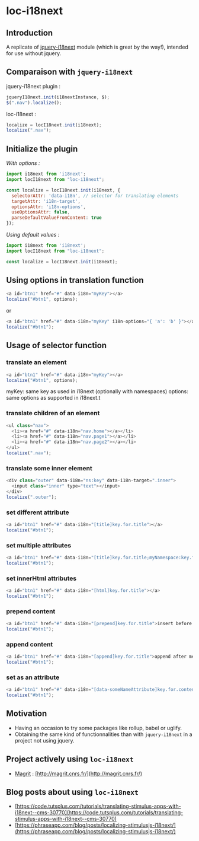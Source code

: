 # loc-i18next
## Introduction

A replicate of [jquery-i18next](https://github.com/i18next/jquery-i18next) module (which is great by the way!), intended for use without jquery.

## Comparaison with `jquery-i18next`
jquery-i18next plugin :

```js
jqueryI18next.init(i18nextInstance, $);
$(".nav").localize();
```

loc-i18next :

```js
localize = locI18next.init(i18next);
localize(".nav");
```
## Initialize the plugin

*With options :*
```js
import i18next from 'i18next';
import locI18next from "loc-i18next";

const localize = locI18next.init(i18next, {
  selectorAttr: 'data-i18n', // selector for translating elements
  targetAttr: 'i18n-target',
  optionsAttr: 'i18n-options',
  useOptionsAttr: false,
  parseDefaultValueFromContent: true
});
```
*Using default values :*
```js
import i18next from 'i18next';
import locI18next from "loc-i18next";

const localize = locI18next.init(i18next);
```

## Using options in translation function

```js
<a id="btn1" href="#" data-i18n="myKey"></a>
localize("#btn1", options);
```

or

```js
<a id="btn1" href="#" data-i18n="myKey" i18n-options="{ 'a': 'b' }"></a>
localize("#btn1");
```

## Usage of selector function

### translate an element

```js
<a id="btn1" href="#" data-i18n="myKey"></a>
localize("#btn1", options);
```

myKey: same key as used in i18next (optionally with namespaces)
options: same options as supported in i18next.t

### translate children of an element

```js
<ul class="nav">
  <li><a href="#" data-i18n="nav.home"></a></li>
  <li><a href="#" data-i18n="nav.page1"></a></li>
  <li><a href="#" data-i18n="nav.page2"></a></li>
</ul>
localize(".nav");
```

### translate some inner element
```js
<div class="outer" data-i18n="ns:key" data-i18n-target=".inner">
  <input class="inner" type="text"></input>
</div>
localize(".outer");
```

### set different attribute
```js
<a id="btn1" href="#" data-i18n="[title]key.for.title"></a>
localize("#btn1");
```

### set multiple attributes
```js
<a id="btn1" href="#" data-i18n="[title]key.for.title;myNamespace:key.for.text"></a>
localize("#btn1");
```

### set innerHtml attributes
```js
<a id="btn1" href="#" data-i18n="[html]key.for.title"></a>
localize("#btn1");
```

### prepend content
```js
<a id="btn1" href="#" data-i18n="[prepend]key.for.title">insert before me, please!</a>
localize("#btn1");
```

### append content
```js
<a id="btn1" href="#" data-i18n="[append]key.for.title">append after me, please!</a>
localize("#btn1");
```

### set as an attribute
```js
<a id="btn1" href="#" data-i18n="[data-someNameAttribute]key.for.content"></a>
localize("#btn1");
```

## Motivation
- Having an occasion to try some packages like rollup, babel or uglify.
- Obtaining the same kind of functionnalities than with `jquery-i18next` in a project not using jquery.


## Project actively using `loc-i18next`
- [Magrit](https://github.com/riatelab/magrit) : [http://magrit.cnrs.fr/](http://magrit.cnrs.fr/)


## Blog posts about using `loc-i18next`
- [https://code.tutsplus.com/tutorials/translating-stimulus-apps-with-i18next--cms-30770](https://code.tutsplus.com/tutorials/translating-stimulus-apps-with-i18next--cms-30770)
- [https://phraseapp.com/blog/posts/localizing-stimulusjs-i18next/](https://phraseapp.com/blog/posts/localizing-stimulusjs-i18next/)

